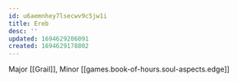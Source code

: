 ```yaml
---
id: u6aemnhey7lsecwv9c5jw1i
title: Ereb
desc: ''
updated: 1694629206091
created: 1694629178802
---
```


Major [[Grail]], Minor [[games.book-of-hours.soul-aspects.edge]]
